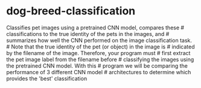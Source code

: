 # dog-breed-classification
Classifies pet images using a pretrained CNN model, compares these #  classifications to the true identity of the pets in the images, and #          summarizes how well the CNN performed on the image classification task. #          Note that the true identity of the pet (or object) in the image is #          indicated by the filename of the image. Therefore, your program must #          first extract the pet image label from the filename before #          classifying the images using the pretrained CNN model. With this #          program we will be comparing the performance of 3 different CNN model # architectures to determine which provides the 'best' classification
